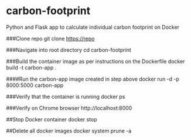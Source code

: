 # carbon-footprint
Python and Flask app to calculate individual carbon footprint on Docker

###Clone repo 
git clone <https://repo> 

###Navigate into root directory
cd carbon-footprint

###Build the container image as per instructions on the Dockerfile
docker build -t carbon-app . 


####Run the carbon-app image created in step above
docker run -d -p 8000:5000 carbon-app


###Verify that the container is running
docker ps

###Verify on Chrome browser
http://localhost:8000

##Stop Docker container
docker stop <container ID>

##Delete all docker images
docker system prune -a 
